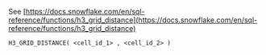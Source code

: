 See [https://docs.snowflake.com/en/sql-reference/functions/h3_grid_distance](https://docs.snowflake.com/en/sql-reference/functions/h3_grid_distance)
```
H3_GRID_DISTANCE( <cell_id_1> , <cell_id_2> )
```
